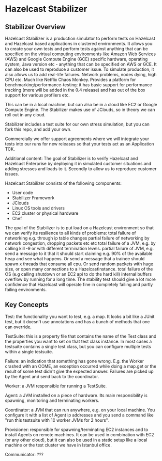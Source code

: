 
# Hazelcast Stabilizer

## Stabilizer Overview

Hazelcast Stabilizer is a production simulator to perform tests on Hazelcast and Hazelcast based applications in clustered environments. It allows you to create your own tests and perform tests against anything that can be specified on the virtual computing environments like Amazon Web Services (AWS) and Google Compute Engine (GCE) specific hardware, operating system, Java version etc - anything that can be specified on AWS or GCE. It can also be used to reproduce a customer issue.
To simulate production, it also allows us to add real-life failures. Network problems, nodes dying, high CPU etc. Much like Netflix Chaos Monkey.
Provides a platform for benchmarking/performance-testing: it has basic support for performance tracking (more will be added in the 0.4 release) and has out of the box support for various profilers etc.



This can be in a local machine, but can also be in a cloud like EC2 or Google Compute Engine. The Stabilizer makes use of JClouds, so in theory we can roll out in any cloud.

Stabilizer includes a test suite for our own stress simulation, but you can fork this repo, and add your own.

Commercially we offer support agreements where we will integrate your tests into our runs for new releases so that your tests act as an Application TCK.

Additional content: The goal of Stabilizer is to verify Hazelcast and Hazelcast Enterprise by deploying it in simulated customer situations and adding stresses and loads to it.
Secondly to allow us to reproduce customer issues.

Hazelcast Stabilizer consists of the following components:
- User code
- Stabilizer Framework
- JClouds
- Linux OS tools and drivers
- EC2 cluster or physical hardware
- Chef


The goal of the Stabilizer is to put load on a Hazelcast environment so that we can verify its resilience to all kinds of problems:
total failure of networking e.g. through ip table changes
partial failure of networking by network congestion, dropping packets etc etc
total failure of a JVM, e.g. by calling kill -9 or with different termination levels. 
partial failure of JVM, e.g. send a message to it that it should start claiming e.g. 90% of the available heap and see what happens. Or send a message that a trainee should spawn x threads that consume all cpu. Or send random packets with huge size, or open many connections to a HazelcastInstance. 
total failure of the OS (e.g calling shutdown or an EC2 api to do the hard kill)
internal buffers overflow by running for a long time.
The stability test should give a lot more confidence that Hazelcast will operate fine in completely failing and partly failing environments.

## Key Concepts

Test: the functionality you want to test, e.g. a map. It looks a bit like a JUnit test, but it doesn't use annotations and has a bunch of methods that one can override.

TestSuite: this is a property file that contains the name of the Test class and the properties you want to set on that test class instance. In most cases a testsuite contains a single test class, but you can configure multiple tests within a single testsuite.

Failure: an indication that something has gone wrong. E.g. the Worker crashed with an OOME, an exception occurred while doing a map.get or the result of some test didn't give the expected answer. Failures are picked up by the Agent and send back to the coordinator.

Worker: a JVM responsible for running a TestSuite.

Agent: a JVM installed on a piece of hardware. Its main responsibility is spawning, monitoring and terminating workers.

Coordinator: a JVM that can run anywhere, e.g. on your local machine. You configure it with a list of Agent ip addresses and you send a command like "run this testsuite with 10 worker JVMs for 2 hours".

Provisioner: responsible for spawning/terminating EC2 instances and to install Agents on remote machines. It can be used in combination with EC2 (or any other cloud), but it can also be used in a static setup like a local machine or the test cluster we have in Istanbul office.

Communicator: ???